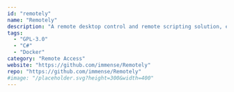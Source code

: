 ```yaml
---
id: "remotely"
name: "Remotely"
description: "A remote desktop control and remote scripting solution, enterprise level remote support solution with admin web interface and remote control via browser."
tags:
  - "GPL-3.0"
  - "C#"
  - "Docker"
category: "Remote Access"
website: "https://github.com/immense/Remotely"
repo: "https://github.com/immense/Remotely"
#image: "/placeholder.svg?height=300&width=400"
---
```


